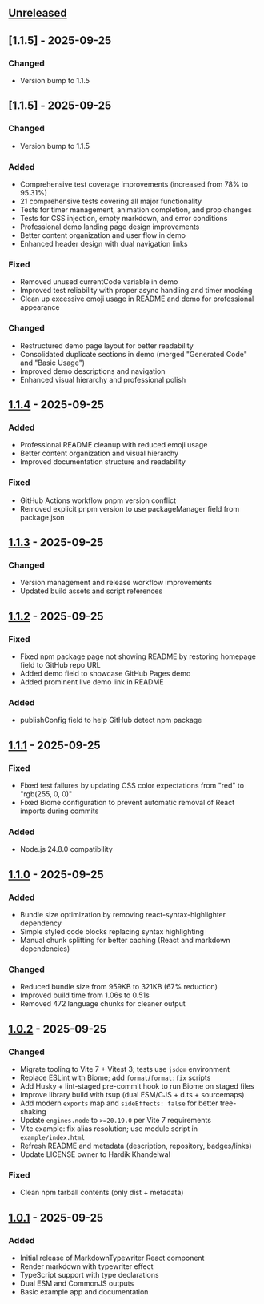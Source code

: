 ## [Unreleased]

## [1.1.5] - 2025-09-25

### Changed
- Version bump to 1.1.5


## [1.1.5] - 2025-09-25

### Changed
- Version bump to 1.1.5


### Added
- Comprehensive test coverage improvements (increased from 78% to 95.31%)
- 21 comprehensive tests covering all major functionality
- Tests for timer management, animation completion, and prop changes
- Tests for CSS injection, empty markdown, and error conditions
- Professional demo landing page design improvements
- Better content organization and user flow in demo
- Enhanced header design with dual navigation links

### Fixed
- Removed unused currentCode variable in demo
- Improved test reliability with proper async handling and timer mocking
- Clean up excessive emoji usage in README and demo for professional appearance

### Changed
- Restructured demo page layout for better readability
- Consolidated duplicate sections in demo (merged "Generated Code" and "Basic Usage")
- Improved demo descriptions and navigation
- Enhanced visual hierarchy and professional polish

## [1.1.4] - 2025-09-25

### Added
- Professional README cleanup with reduced emoji usage
- Better content organization and visual hierarchy
- Improved documentation structure and readability

### Fixed
- GitHub Actions workflow pnpm version conflict
- Removed explicit pnpm version to use packageManager field from package.json

## [1.1.3] - 2025-09-25

### Changed
- Version management and release workflow improvements
- Updated build assets and script references

## [1.1.2] - 2025-09-25

### Fixed
- Fixed npm package page not showing README by restoring homepage field to GitHub repo URL
- Added demo field to showcase GitHub Pages demo
- Added prominent live demo link in README

### Added
- publishConfig field to help GitHub detect npm package

## [1.1.1] - 2025-09-25

### Fixed
- Fixed test failures by updating CSS color expectations from "red" to "rgb(255, 0, 0)"
- Fixed Biome configuration to prevent automatic removal of React imports during commits

### Added
- Node.js 24.8.0 compatibility

## [1.1.0] - 2025-09-25

### Added
- Bundle size optimization by removing react-syntax-highlighter dependency
- Simple styled code blocks replacing syntax highlighting
- Manual chunk splitting for better caching (React and markdown dependencies)

### Changed
- Reduced bundle size from 959KB to 321KB (67% reduction)
- Improved build time from 1.06s to 0.51s
- Removed 472 language chunks for cleaner output

## [1.0.2] - 2025-09-25

### Changed
- Migrate tooling to Vite 7 + Vitest 3; tests use `jsdom` environment
- Replace ESLint with Biome; add `format`/`format:fix` scripts
- Add Husky + lint-staged pre-commit hook to run Biome on staged files
- Improve library build with tsup (dual ESM/CJS + d.ts + sourcemaps)
- Add modern `exports` map and `sideEffects: false` for better tree-shaking
- Update `engines.node` to `>=20.19.0` per Vite 7 requirements
- Vite example: fix alias resolution; use module script in `example/index.html`
- Refresh README and metadata (description, repository, badges/links)
- Update LICENSE owner to Hardik Khandelwal

### Fixed
- Clean npm tarball contents (only dist + metadata)

## [1.0.1] - 2025-09-25

### Added
- Initial release of MarkdownTypewriter React component
- Render markdown with typewriter effect
- TypeScript support with type declarations
- Dual ESM and CommonJS outputs
- Basic example app and documentation

[Unreleased]: https://github.com/Hardik500/markdown-typewriter-react/compare/v1.1.4...HEAD
[1.1.4]: https://github.com/Hardik500/markdown-typewriter-react/compare/v1.1.3...v1.1.4
[1.1.3]: https://github.com/Hardik500/markdown-typewriter-react/compare/v1.1.2...v1.1.3
[1.1.2]: https://github.com/Hardik500/markdown-typewriter-react/compare/v1.1.1...v1.1.2
[1.1.1]: https://github.com/Hardik500/markdown-typewriter-react/compare/v1.1.0...v1.1.1
[1.1.0]: https://github.com/Hardik500/markdown-typewriter-react/compare/v1.0.2...v1.1.0
[1.0.2]: https://github.com/Hardik500/markdown-typewriter-react/compare/v1.0.1...v1.0.2
[1.0.1]: https://github.com/Hardik500/markdown-typewriter-react/releases/tag/v1.0.1
